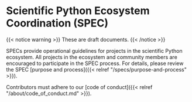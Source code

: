 # Scientific Python Ecosystem Coordination (SPEC)

{{< notice warning >}}
These are draft documents.
{{< /notice >}} 

SPECs provide operational guidelines for projects in the scientific Python ecosystem.
All projects in the ecosystem and community members are encouraged to participate in the SPEC process.
For details, please review the SPEC
[purpose and process]({{< relref "/specs/purpose-and-process" >}}).

Contributors must adhere to our [code of conduct]({{< relref "/about/code_of_conduct.md" >}}).
